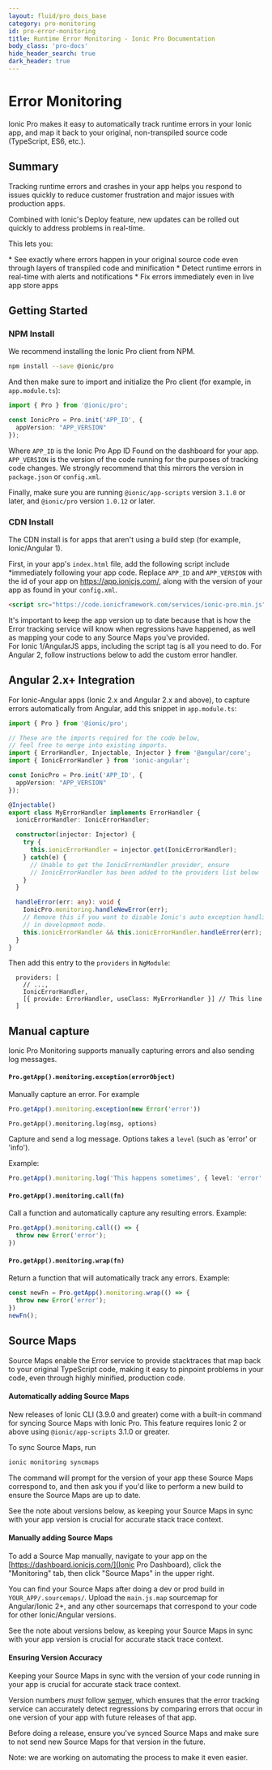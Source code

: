 ```yaml
---
layout: fluid/pro_docs_base
category: pro-monitoring
id: pro-error-monitoring
title: Runtime Error Monitoring - Ionic Pro Documentation
body_class: 'pro-docs'
hide_header_search: true
dark_header: true
---
```


# Error Monitoring

Ionic Pro makes it easy to automatically track runtime errors in your Ionic app, and map it back to your original, non-transpiled source code (TypeScript, ES6, etc.).

## Summary

Tracking runtime errors and crashes in your app helps you respond to issues quickly to reduce customer frustration and major issues with production apps.

Combined with Ionic's Deploy feature, new updates can be rolled out quickly to address problems in real-time.

This lets you:

<div class="condensed" markdown="1">
* See exactly where errors happen in your original source code even through layers of transpiled code and minification
* Detect runtime errors in real-time with alerts and notifications
* Fix errors immediately even in live app store apps
</div>

## Getting Started

### NPM Install

We recommend installing the Ionic Pro client from NPM. 

```bash
npm install --save @ionic/pro
```

And then make sure to import and initialize the Pro client (for example, in `app.module.ts`):

```typescript
import { Pro } from '@ionic/pro';

const IonicPro = Pro.init('APP_ID', {
  appVersion: "APP_VERSION"
});
```

Where `APP_ID` is the Ionic Pro App ID Found on the dashboard for your app. `APP_VERSION` is the version of the code
running for the purposes of tracking code changes. We strongly recommend that this mirrors the version in `package.json` or `config.xml`.

Finally, make sure you are running `@ionic/app-scripts` version `3.1.0` or later, and `@ionic/pro` version `1.0.12` or later.

### CDN Install

The CDN install is for apps that aren't using a build step (for example, Ionic/Angular 1).

First, in your app's `index.html` file, add the following script include *immediately following your app code. Replace `APP_ID` and `APP_VERSION` with
the id of your app on https://app.ionicjs.com/, along with the version of your app as found in your `config.xml`.

```html
<script src="https://code.ionicframework.com/services/ionic-pro.min.js" data-app-id="APP_ID" data-app-version="APP_VERSION"></script>
```

<div class="callout danger" markdown="1">
It's important to keep the app version up to date because that is how the Error tracking
service will know when regressions have happened, as well as mapping your code to any
Source Maps you've provided.
</div>

<div class="callout info" markdown="1">
For Ionic 1/AngularJS apps, including the script tag is all you need to do. For Angular 2, follow instructions below to add the custom error handler.
</div>

## Angular 2.x+ Integration

For Ionic-Angular apps (Ionic 2.x and Angular 2.x and above), to capture errors automatically from Angular, add this snippet in `app.module.ts`:

```typescript
import { Pro } from '@ionic/pro';

// These are the imports required for the code below,
// feel free to merge into existing imports.
import { ErrorHandler, Injectable, Injector } from '@angular/core';
import { IonicErrorHandler } from 'ionic-angular';

const IonicPro = Pro.init('APP_ID', {
  appVersion: "APP_VERSION"
});

@Injectable()
export class MyErrorHandler implements ErrorHandler {
  ionicErrorHandler: IonicErrorHandler;

  constructor(injector: Injector) {
    try {
      this.ionicErrorHandler = injector.get(IonicErrorHandler);
    } catch(e) {
      // Unable to get the IonicErrorHandler provider, ensure 
      // IonicErrorHandler has been added to the providers list below
    }
  }

  handleError(err: any): void {
    IonicPro.monitoring.handleNewError(err);
    // Remove this if you want to disable Ionic's auto exception handling
    // in development mode.
    this.ionicErrorHandler && this.ionicErrorHandler.handleError(err);
  }
}
```

Then add this entry to the `providers` in `NgModule`:

```
  providers: [
    // ...,
    IonicErrorHandler,
    [{ provide: ErrorHandler, useClass: MyErrorHandler }] // This line
  ]
```

## Manual capture

Ionic Pro Monitoring supports manually capturing errors and also sending log messages.

#### `Pro.getApp().monitoring.exception(errorObject)`

Manually capture an error. For example

```typescript
Pro.getApp().monitoring.exception(new Error('error'))
```

`Pro.getApp().monitoring.log(msg, options)`

Capture and send a log message. Options takes a `level` (such as 'error' or 'info').

Example:

```typescript
Pro.getApp().monitoring.log('This happens sometimes', { level: 'error' })
```

#### `Pro.getApp().monitoring.call(fn)`

Call a function and automatically capture any resulting errors. Example:

```typescript
Pro.getApp().monitoring.call(() => {
  throw new Error('error');
})
```

#### `Pro.getApp().monitoring.wrap(fn)`

Return a function that will automatically track any errors. Example:

```typescript
const newFn = Pro.getApp().monitoring.wrap(() => {
  throw new Error('error');
})
newFn();
```

## Source Maps

Source Maps enable the Error service to provide stacktraces that map back
to your original TypeScript code, making it easy to pinpoint problems
in your code, even through highly minified, production code.

#### Automatically adding Source Maps

New releases of Ionic CLI (3.9.0 and greater) come with a built-in command for syncing Source Maps with Ionic Pro. This feature requires Ionic 2 or above using `@ionic/app-scripts` 3.1.0 or greater.

To sync Source Maps, run

```bash
ionic monitoring syncmaps
```

The command will prompt for the version of your app these Source Maps correspond to, and then ask you if you'd like to perform a new build to ensure the Source Maps are up to date.

See the note about versions below, as keeping your Source Maps in sync with your app version is crucial for accurate stack trace context.

#### Manually adding Source Maps

To add a Source Map manually, navigate to your app on the [https://dashboard.ionicjs.com/](Ionic Pro Dashboard), click the "Monitoring" tab,
then click "Source Maps" in the upper right.

You can find your Source Maps after doing a dev or prod build in `YOUR_APP/.sourcemaps/`. Upload the `main.js.map` sourcemap for Angular/Ionic 2+, and any other sourcemaps that correspond to your code for other Ionic/Angular versions.

See the note about versions below, as keeping your Source Maps in sync with your app version is crucial for accurate stack trace context.

#### Ensuring Version Accuracy

Keeping your Source Maps in sync with the version of your code running in your app is crucial for accurate stack trace context.

Version numbers _must_ follow [semver](http://semver.org/), which ensures that the error tracking service can accurately detect regressions by comparing errors that occur in one version of your app with future releases of that app.

Before doing a release, ensure you've synced Source Maps and make sure to not send new Source Maps for that version in the future.

Note: we are working on automating the process to make it even easier.

